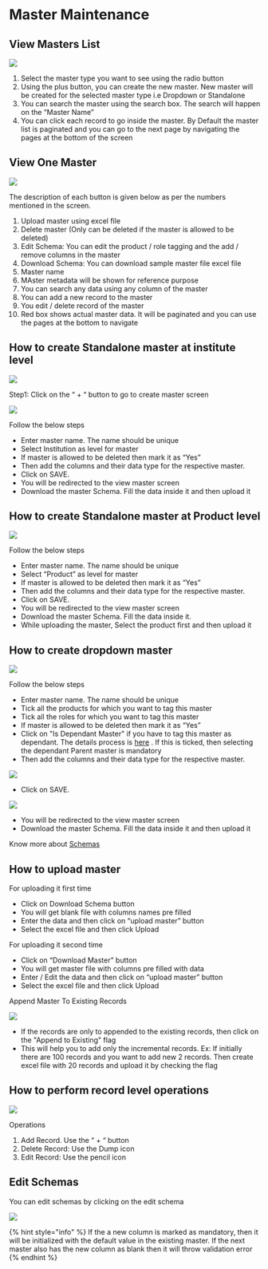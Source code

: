 # Master Maintenance

## View Masters List

![](../../.gitbook/assets/0.png)

1. Select the master type you want to see using the radio button
2. Using the plus button, you can create the new master. New master will be created for the selected master type i.e Dropdown or Standalone
3. You can search the master using the search box. The search will happen on the “Master Name”
4. You can click each record to go inside the master. By Default the master list is paginated and you can go to the next page by navigating the pages at the bottom of the screen

## View One Master

![](../../.gitbook/assets/1.png)

The description of each button is given below as per the numbers mentioned in the screen.&#x20;

1. Upload master using excel file
2. Delete master (Only can be deleted if the master is allowed to be deleted)
3. Edit Schema: You can edit the product / role tagging and the add / remove columns in the master
4. Download Schema: You can download sample master file excel file
5. Master name
6. MAster metadata will be shown for reference purpose
7. You can search any data using any column of the master
8. You can add a new record to the master
9. You edit / delete record of the master
10. Red box shows actual master data. It will be paginated and you can use the pages at the bottom to navigate

## How to create Standalone master at institute level

![](../../.gitbook/assets/2.png)

Step1: Click on the “ + “ button to go to create master screen

![](../../.gitbook/assets/3.png)

Follow the below steps

* Enter master name. The name should be unique
* Select Institution as level for master
* If master is allowed to be deleted then mark it as “Yes”
* Then add the columns and their data type for the respective master.
* Click on SAVE.
* You will be redirected to the view master screen
* Download the master Schema. Fill the data inside it and then upload it

## How to create Standalone master at Product level

![](../../.gitbook/assets/4.png)

Follow the below steps

* Enter master name. The name should be unique
* Select “Product” as level for master
* If master is allowed to be deleted then mark it as “Yes”
* Then add the columns and their data type for the respective master.
* Click on SAVE.
* You will be redirected to the view master screen
* Download the master Schema. Fill the data inside it.
* While uploading the master, Select the product first and then upload it

## How to create dropdown master

![](<../../.gitbook/assets/image (257).png>)

Follow the below steps

* Enter master name. The name should be unique
* Tick all the products for which you want to tag this master
* Tick all the roles for which you want to tag this master
* If master is allowed to be deleted then mark it as “Yes”
* Click on "Is Dependant Master" if you have to tag this master as dependant. The details process is [here](untitled-1.md#dependent-dropdown-masters) . If this is ticked, then selecting the dependant Parent master is mandatory
* Then add the columns and their data type for the respective master.

![](../../.gitbook/assets/7.png)

* Click on SAVE.

![](../../.gitbook/assets/8.png)

* You will be redirected to the view master screen
* Download the master Schema. Fill the data inside it and then upload it

Know more about [Schemas](untitled.md)

## How to upload master

For uploading it first time

* Click on Download Schema button
* You will get blank file with columns names pre filled
* Enter the data and then click on “upload master” button
* Select the excel file and then click Upload

For uploading it second time

* Click on “Download Master” button
* You will get master file with columns pre filled with data
* Enter / Edit the data and then click on “upload master” button
* Select the excel file and then click Upload

Append Master To Existing Records

![](<../../.gitbook/assets/image (209).png>)

* If the records are only to appended to the existing records, then click on the "Append to Existing" flag
* This will help you to add only the incremental records. Ex: If initially there are 100 records and you want to add new 2 records. Then create excel file with 20 records and upload it by checking the flag

## How to perform record level operations

![](../../.gitbook/assets/9.png)

Operations

1. Add Record. Use the “ + “ button
2. Delete Record: Use the Dump icon
3. Edit Record: Use the pencil icon

## Edit Schemas

You can edit schemas by clicking on the edit schema

![](../../.gitbook/assets/10.png)

{% hint style="info" %}
If the a new column is marked as mandatory, then it will be initialized with the default value in the existing master. If the next master also has the new column as blank then it will throw validation error
{% endhint %}
